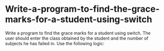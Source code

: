 # Write-a-program-to-find-the-grace-marks-for-a-student-using-switch
Write a program to find the grace marks for a student using switch. The user should enter the class obtained by the student and the number of subjects he has failed in. Use the following logic:
